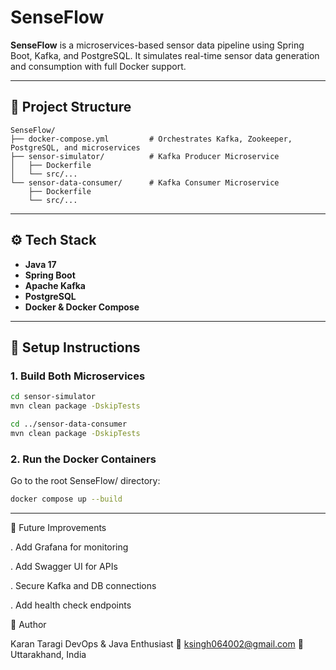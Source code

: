 # SenseFlow

**SenseFlow** is a microservices-based sensor data pipeline using Spring Boot, Kafka, and PostgreSQL. It simulates real-time sensor data generation and consumption with full Docker support.

---

## 📁 Project Structure

```text
SenseFlow/
├── docker-compose.yml         # Orchestrates Kafka, Zookeeper, PostgreSQL, and microservices
├── sensor-simulator/          # Kafka Producer Microservice
│   ├── Dockerfile
│   └── src/...
└── sensor-data-consumer/      # Kafka Consumer Microservice
    ├── Dockerfile
    └── src/...
```

---

## ⚙️ Tech Stack

- **Java 17**
- **Spring Boot**
- **Apache Kafka**
- **PostgreSQL**
- **Docker & Docker Compose**

---

## 🚀 Setup Instructions

### 1. Build Both Microservices

```bash
cd sensor-simulator
mvn clean package -DskipTests

cd ../sensor-data-consumer
mvn clean package -DskipTests
```

### 2. Run the Docker Containers
Go to the root SenseFlow/ directory:
```bash
docker compose up --build
```

---

🧠 Future Improvements

. Add Grafana for monitoring

. Add Swagger UI for APIs

. Secure Kafka and DB connections

. Add health check endpoints


👤 Author

Karan Taragi
DevOps & Java Enthusiast
📧 ksingh064002@gmail.com
📍 Uttarakhand, India


